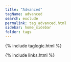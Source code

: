 ```yaml
---
title: "Advanced"
tagName: advanced
search: exclude
permalink: tag_advanced.html
sidebar: home_sidebar
folder: tags
---
```

{% include taglogic.html %}

{% include links.html %}
